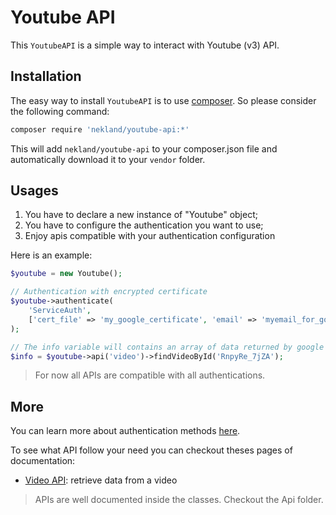 Youtube API
===========


This `YoutubeAPI` is a simple way to interact with Youtube (v3) API.

Installation
------------

The easy way to install `YoutubeAPI` is to use [composer](http://getcomposer.org). So please consider the
following command:

```bash
composer require 'nekland/youtube-api:*'
```

This will add `nekland/youtube-api` to your composer.json file and automatically download it to your `vendor` folder.

Usages
------

1. You have to declare a new instance of "Youtube" object;
2. You have to configure the authentication you want to use;
3. Enjoy apis compatible with your authentication configuration

Here is an example:

```php
$youtube = new Youtube();

// Authentication with encrypted certificate
$youtube->authenticate(
    'ServiceAuth',
    ['cert_file' => 'my_google_certificate', 'email' => 'myemail_for_google_service@googleapi_etc.com']
);

// The info variable will contains an array of data returned by google
$info = $youtube->api('video')->findVideoById('RnpyRe_7jZA');
```


> For now all APIs are compatible with all authentications.


More
----

You can learn more about authentication methods [here](2.authentication.md).

To see what API follow your need you can checkout theses pages of documentation:

* [Video API](Api/video.md): retrieve data from a video

> APIs are well documented inside the classes. Checkout the Api folder.